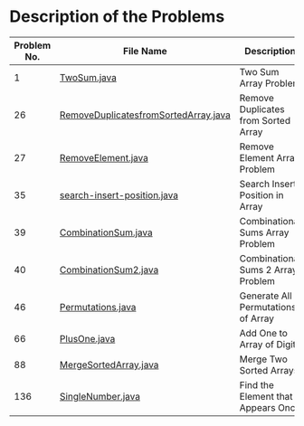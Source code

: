 # Description of the Problems  

| Problem No. | File Name                                                   | Description                          | Difficulty |
|-------------|-------------------------------------------------------------|--------------------------------------|------------|
| 1           | [TwoSum.java](TwoSum.java)                                  | Two Sum Array Problem                | Easy       |
| 26          | [RemoveDuplicatesfromSortedArray.java](RemoveDuplicatesfromSortedArray.java) | Remove Duplicates from Sorted Array | Easy       |
| 27          | [RemoveElement.java](RemoveElement.java)                    | Remove Element Array Problem         | Easy       |
| 35          | [search-insert-position.java](search-insert-position.java) | Search Insert Position in Array      | Easy       |
| 39          | [CombinationSum.java](CombinationSum.java)                  | Combinational Sums Array Problem     | Medium     |
| 40          | [CombinationSum2.java](CombinationSum2.java)                | Combinational Sums 2 Array Problem   | Medium     |
| 46          | [Permutations.java](Permutations.java)                      | Generate All Permutations of Array   | Medium     |
| 66          | [PlusOne.java](PlusOne.java)                                | Add One to Array of Digits           | Easy       |
| 88          | [MergeSortedArray.java](MergeSortedArray.java)              | Merge Two Sorted Arrays              | Easy       |
| 136         | [SingleNumber.java](SingleNumber.java)                      | Find the Element that Appears Once   | Easy       |
